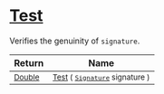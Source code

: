 # [Test](./Verifier-100664119.md)

Verifies the genuinity of `signature`.

| Return | Name | 
| --- | --- | 
| <sub>[Double](https://docs.microsoft.com/en-us/dotnet/api/System.Double)</sub>| <sub>[Test](./Verifier-100664119.md) ( [`Signature`](./../../Signature.md) signature )</sub>| <br>


